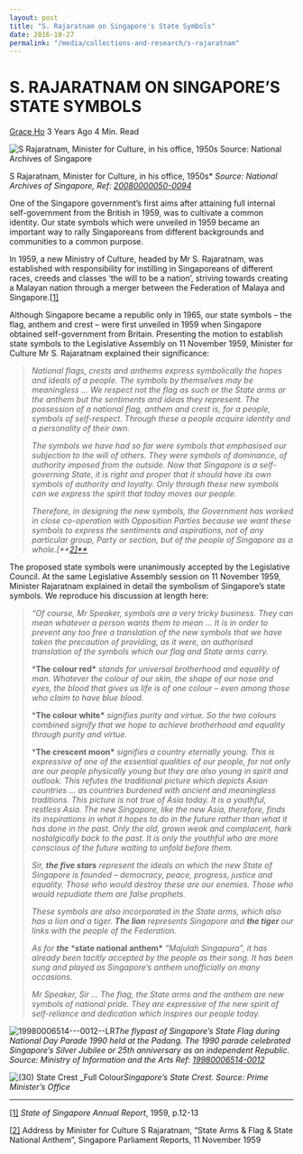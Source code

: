 ```yaml
---
layout: post
title: "S. Rajaratnam on Singapore's State Symbols"
date: 2016-10-27
permalink: "/media/collections-and-research/s-rajaratnam"
---
```


# S. RAJARATNAM ON SINGAPORE’S STATE SYMBOLS

[Grace Ho](http://www.nas.gov.sg/blogs/offtherecord/author/nlshgs/) 3 Years Ago 4 Min. Read

![S Rajaratnam, Minister for Culture, in his office, 1950s Source: National Archives of Singapore](http://www.nas.gov.sg/blogs/offtherecord/wp-content/uploads/2015/07/28-20080000050-img0094-WML-667x1000.jpg)

S Rajaratnam, Minister for Culture, in his office, 1950s*
*Source: National Archives of Singapore, Ref: [20080000050-0094](http://www.nas.gov.sg/archivesonline/photographs/record-details/afc13761-1161-11e3-83d5-0050568939ad)*

One of the Singapore government’s first aims after attaining full internal self-government from the British  in 1959, was to cultivate a common identity. Our state symbols which were unveiled in 1959 became an important way to rally Singaporeans from different backgrounds and communities to a common purpose.

In 1959, a new Ministry of Culture, headed by Mr S. Rajaratnam, was established with responsibility for instilling in Singaporeans of different races, creeds and classes ‘the will to be a nation’, striving towards creating a Malayan nation through a merger between the Federation of Malaya and Singapore.[[1\]](http://www.nas.gov.sg/blogs/offtherecord/singapores-state-symbols-their-meaning/#_ftn1)

Although Singapore became a republic only in 1965, our state symbols – the flag, anthem and crest – were first unveiled in 1959 when Singapore obtained self-government from Britain. Presenting the motion to establish state symbols to the Legislative Assembly on 11 November 1959, Minister for Culture Mr S. Rajaratnam explained their significance:

> *National flags, crests and anthems express symbolically the hopes and ideals of a people. The symbols by themselves may be meaningless … We respect not the flag as such or the State arms or the anthem but the sentiments and ideas they represent.  The possession of a national flag, anthem and crest is, for a people, symbols of self-respect. Through these a people acquire identity and a personality of their own.* 
>
> *The symbols we have had so far were symbols that emphasised our subjection to the will of others. They were symbols of dominance, of authority imposed from the outside. Now that Singapore is a self-governing State, it is right and proper that it should have its own symbols of authority and loyalty. Only through these new symbols can we express the spirit that today moves our people.* 
>
> *Therefore, in designing the new symbols, the Government has worked in close co-operation with Opposition Parties because we want these symbols to express the sentiments and aspirations, not of any particular group, Party or section, but of the people of Singapore as a whole.[**[2\]**](http://www.nas.gov.sg/blogs/offtherecord/singapores-state-symbols-their-meaning/#_ftn2)*

The proposed state symbols were unanimously accepted by the Legislative Council. At the same Legislative Assembly session on 11 November 1959, Minister Rajaratnam  explained in detail the symbolism of Singapore’s state symbols. We reproduce his discussion at length here:

>  *“Of course, Mr Speaker, symbols are a very tricky business. They can mean whatever a person wants them to mean … It is in order to prevent any too free a translation of the new symbols that we have taken the precaution of providing, as it were, an authorised translation of the symbols which our flag and State arms carry.*
>
> ***The colour red\*** *stands for universal brotherhood and equality of man. Whatever the colour of our skin, the shape of our nose and eyes, the blood that gives us life is of one colour – even among those who claim to have blue blood.*
>
> ***The colour white\*** *signifies purity and virtue. So the two colours combined signify that we hope to achieve brotherhood and equality through purity and virtue.* 
>
> ***The crescent moon\*** *signifies a country eternally young. This is expressive of one of the essential qualities of our people, for not only are our people physically young but they are also young in spirit and outlook. This refutes the traditional picture which depicts Asian countries … as countries burdened with ancient and meaningless traditions. This picture is not true of Asia today. It is a youthful, restless Asia. The new Singapore, like the new Asia, therefore, finds its inspirations in what it hopes to do in the future rather than what it has done in the past. Only the old, grown weak and complacent, hark nostalgically back to the past. It is only the youthful who are more conscious of the future waiting to unfold before them.* 
>
> *Sir, **the five stars** represent the ideals on which the new State of Singapore is founded – democracy, peace, progress, justice and equality. Those who would destroy these are our enemies. Those who would repudiate them are false prophets.* 
>
> *These symbols are also incorporated in the State arms, which also has a lion and a tiger. **The lion** represents Singapore and **the tiger** our links with the people of the Federation.* 
>
> *As for **the*** ***state national anthem\*** *“Majulah Singapura”, it has already been tacitly accepted by the people as their song. It has been sung and played as Singapore’s anthem unofficially on many occasions.* 
>
> *Mr Speaker, Sir … The flag, the State arms and the anthem are new symbols of national pride. They are expressive of the new spirit of self-reliance and dedication which inspires our people today.* 
>
>  

![19980006514---0012--LR](http://www.nas.gov.sg/blogs/offtherecord/wp-content/uploads/2015/07/19980006514-0012-LR.jpg)*The flypast of Singapore’s State Flag during National Day Parade 1990 held at the Padang. The 1990 parade celebrated Singapore’s Silver Jubilee or 25th anniversary as an independent Republic. Source: Ministry of Information and the Arts Ref: [19980006514-0012](http://www.nas.gov.sg/archivesonline/photographs/record-details/0799d6d8-1162-11e3-83d5-0050568939ad)*

 

![(30) State Crest _Full Colour](http://www.nas.gov.sg/blogs/offtherecord/wp-content/uploads/2015/07/30-State-Crest-_Full-Colour.jpg)*Singapore’s State Crest. Source: Prime Minister’s Office*

 

------

 

[[1\]](http://www.nas.gov.sg/blogs/offtherecord/singapores-state-symbols-their-meaning/#_ftnref1) *State of Singapore Annual Report*, 1959, p.12-13

[[2\]](http://www.nas.gov.sg/blogs/offtherecord/singapores-state-symbols-their-meaning/#_ftnref2) Address by Minister for Culture S Rajaratnam, “State Arms & Flag & State National Anthem”, Singapore Parliament Reports, 11 November 1959